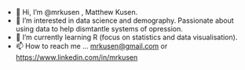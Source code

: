 - 👋 Hi, I’m @mrkusen , Matthew Kusen.
- 👀 I’m interested in data science and demography. Passionate about using data to help dismtantle systems of opression.
- 🌱 I’m currently learning R (focus on statistics and data visualisation).
- 📫 How to reach me ... mrkusen@gmail.com or https://www.linkedin.com/in/mrkusen 

<!---
mrkusen/mrkusen is a ✨ special ✨ repository because its `README.md` (this file) appears on your GitHub profile.
You can click the Preview link to take a look at your changes.
--->
